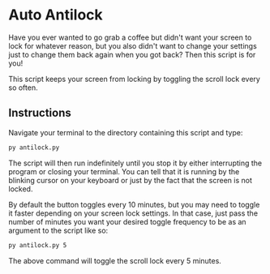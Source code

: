 # Auto Antilock

Have you ever wanted to go grab a coffee but didn't want your screen to lock for whatever reason, but you also didn't want to change your settings just to change them back again when you got back? Then this script is for you!

This script keeps your screen from locking by toggling the scroll lock every so often.

## Instructions

Navigate your terminal to the directory containing this script and type:

```bash
py antilock.py
```

The script will then run indefinitely until you stop it by either interrupting the program or closing your terminal. You can tell that it is running by the blinking cursor on your keyboard or just by the fact that the screen is not locked.

By default the button toggles every 10 minutes, but you may need to toggle it faster depending on your screen lock settings. In that case, just pass the number of minutes you want your desired toggle frequency to be as an argument to the script like so:

```bash
py antilock.py 5
```

The above command will toggle the scroll lock every 5 minutes.
